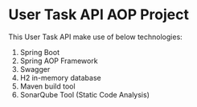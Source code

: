# User Task API AOP Project

This User Task API make use of below technologies:
1. Spring Boot
2. Spring AOP Framework
3. Swagger
4. H2 in-memory database
5. Maven build tool
6. SonarQube Tool (Static Code Analysis)
